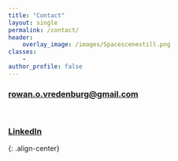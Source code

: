 ```yaml
---
title: "Contact"
layout: single
permalink: /contact/
header:
    overlay_image: /images/Spacescenestill.png
classes:
    - 
author_profile: false
---
```

<!-- Please contact me at rowan.o.vredenburg@gmail.com with any inquiries
{: .text-center} -->

<div class="align-center">
    <a href="mailto: rowan.o.vredenburg@gmail.com">
        <h3><i class="fas fa-fw fa-envelope-square"></i>
        rowan.o.vredenburg@gmail.com
        </h3>
    </a>
    <br>
    <a href="https://www.linkedin.com/in/rowan-vredenburg-4ab372100/">
        <h3><i class="fab fa-fw fa-linkedin"></i>
        LinkedIn
        </h3>
    </a>
</div>
{: .align-center}

